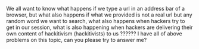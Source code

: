 We all want to know what happens if we type a url in an address bar of a browser,
but what also happens if what we provided is not a real url but any random word we want to search,
what also happens when hackers try to get in our session,
what is also happening when hackers are delivering their own content of hackitivism (hackitivists) to us
??????
I have all of above problems on this topic, can you please try to answer me?
